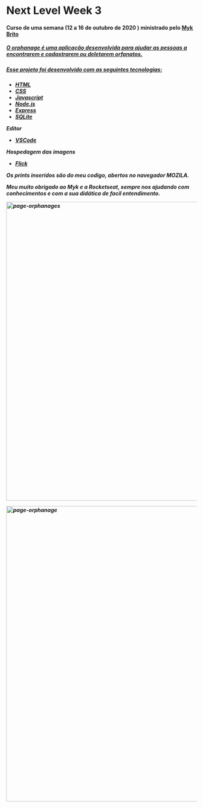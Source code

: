 <a data-flickr-embed="true" href="https://live.staticflickr.com/65535/50509957896_6cff8d6be3_h.jpg" width="1399" height="938" alt="index web">
</a>

<h1>Next Level Week 3</h1>

<h4>Curso de uma semana (12 a 16 de outubro de 2020 ) ministrado pelo <strong><a href="https://www.gitshowcase.com/maykbrito">Myk Brito</strong><h4>
  
<h5>O orphanage é uma aplicação desenvolvida para ajudar as pessoas a encontrarem e cadastrarem ou deletarem orfanatos.</h5>

<h5>Esse projeto foi desenvolvido com as seguintes tecnologias:<h5>

- [HTML](https://www.w3schools.com/html/)
- [CSS](https://www.w3schools.com/css/default.asp)
- [Javascript](https://www.w3schools.com/js/default.asp)
- [Node.js](https://nodejs.org/en/)
- [Express](https://expressjs.com/pt-br/)
- [SQLite](https://www.sqlite.org/index.html)

Editor 
- [VSCode](https://code.visualstudio.com/)

Hospedagem das imagens
- [Flick](https://www.flickr.com/)

Os prints inseridos são do meu codigo, abertos no navegador MOZILA.

Meu muito obrigado ao Myk e a Rocketseat, sempre nos ajudando com conhecimentos e com a sua didática de facil entendimento.


<a data-flickr-embed="true" href="https://www.flickr.com/photos/188964866@N08/50509244793/in/album-72157716547239147/" title="page-orphanages"><img src="https://live.staticflickr.com/65535/50509244793_e0a12a7ef4_h.jpg" width="1600" height="792" alt="page-orphanages"></a>

<a data-flickr-embed="true" href="https://www.flickr.com/photos/188964866@N08/50509957791/in/album-72157716547239147/" title="page-orphanage"><img src="https://live.staticflickr.com/65535/50509957791_48e40759cf_h.jpg" width="1600" height="783" alt="page-orphanage"></a>

